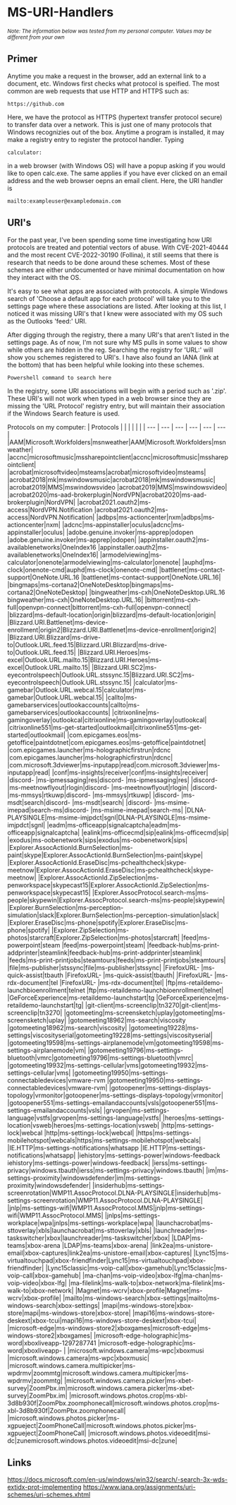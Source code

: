 # MS-URI-Handlers
*<sub>Note: The information below was tested from my personal computer. Values may be different from your own</sub>*

## Primer
Anytime you make a request in the browser, add an external link to a document, etc. Windows first checks what protocol is speified. The most common are web requests that use HTTP and HTTPS such as:
```
https://github.com
```
Here, we have the protocol as HTTPS (hypertext transfer protocol secure) to transfer data over a network. This is just one of many protocols that Windows recognizies out of the box. Anytime a program is installed, it may make a registry entry to register the protocol handler. Typing 
```
calculator:
```
in a web browser (with Windows OS) will have a popup asking if you would like to open calc.exe. The same applies if you have ever clicked on an email address and the web browser oepns an email client. Here, the URI handler is 
```
mailto:exampleuser@exampledomain.com
```


## URI's

For the past year, I've been spending some time investigating how URI protocols are treated and potential vectors of abuse. With CVE-2021-40444 and the most recent CVE-2022-30190 (Follina), it still seems that there is research that needs to be done around these schemes. Most of these schemes are either undocumented or have minimal documentation on how they interact with the OS.

It's easy to see what apps are associated with protocols. A simple Windows search of 'Choose a default app for each protocol' will take you to the settings page where these associations are listed. After looking at this list, I noticed it was missing URI's that I knew were associated with my OS such as the Outlooks 'feed:' URI.

After digging through the registry, there a many URI's that aren't listed in the settings page. As of now, I'm not sure why MS pulls in some values to show while others are hidden in the reg. Searching the registry for 'URL:' will show you schemes registered to URI's. I have also found an IANA (link at the bottom) that has been helpful while looking into these schemes.

```
Powershell command to search here
```

In the registry, some URI associations will begin with a period such as '.zip'. These URI's will not work when typed in a web browser since they are missing the 'URL Protocol' registry entry, but will maintain their association if the Windows Search feature is used. 

Protocols on my computer:
| Protocols  |  |  |  |  |  | 
| --- | --- | --- | --- | --- | --- |
|AAM|Microsoft.Workfolders|msnweather|AAM|Microsoft.Workfolders|msnweather|
|accnc|microsoftmusic|mssharepointclient|accnc|microsoftmusic|mssharepointclient|
|acrobat|microsoftvideo|msteams|acrobat|microsoftvideo|msteams|
|acrobat2018|mk|mswindowsmusic|acrobat2018|mk|mswindowsmusic|
|acrobat2019|MMS|mswindowsvideo	|acrobat2019|MMS|mswindowsvideo|
|acrobat2020|ms-aad-brokerplugin|NordVPN|acrobat2020|ms-aad-brokerplugin|NordVPN|
|acrobat2021.oauth2|ms-access|NordVPN.Notification	|acrobat2021.oauth2|ms-access|NordVPN.Notification|
|adbps|ms-actioncenter|nxm|adbps|ms-actioncenter|nxm|
|adcnc|ms-appinstaller|oculus|adcnc|ms-appinstaller|oculus|
|adobe.genuine.invoker|ms-apprep|odopen	|adobe.genuine.invoker|ms-apprep|odopen|
|appinstaller.oauth2|ms-availablenetworks|OneIndex16	|appinstaller.oauth2|ms-availablenetworks|OneIndex16|
|armodelviewing|ms-calculator|onenote|armodelviewing|ms-calculator|onenote|
|auphd|ms-clock|onenote-cmd|auphd|ms-clock|onenote-cmd|
|battlenet|ms-contact-support|OneNote.URL.16	|battlenet|ms-contact-support|OneNote.URL.16|
|bingmaps|ms-cortana2|OneNoteDesktop|bingmaps|ms-cortana2|OneNoteDesktop|
|bingweather|ms-cxh|OneNoteDesktop.URL.16	bingweather|ms-cxh|OneNoteDesktop.URL.16|
|bittorrent|ms-cxh-full|openvpn-connect|bittorrent|ms-cxh-full|openvpn-connect|
|blizzard|ms-default-location|origin|blizzard|ms-default-location|origin|
|Blizzard.URI.Battlenet|ms-device-enrollment|origin2|Blizzard.URI.Battlenet|ms-device-enrollment|origin2|
|Blizzard.URI.Blizzard|ms-drive-to|Outlook.URL.feed.15|Blizzard.URI.Blizzard|ms-drive-to|Outlook.URL.feed.15|
|Blizzard.URI.Heroes|ms-excel|Outlook.URL.mailto.15|Blizzard.URI.Heroes|ms-excel|Outlook.URL.mailto.15|
|Blizzard.URI.SC2|ms-eyecontrolspeech|Outlook.URL.stssync.15|Blizzard.URI.SC2|ms-eyecontrolspeech|Outlook.URL.stssync.15|
|calculator|ms-gamebar|Outlook.URL.webcal.15|calculator|ms-gamebar|Outlook.URL.webcal.15|
|callto|ms-gamebarservices|outlookaccounts|callto|ms-gamebarservices|outlookaccounts|
|citrixonline|ms-gamingoverlay|outlookcal|citrixonline|ms-gamingoverlay|outlookcal|
|citrixonline551|ms-get-started|outlookmail|citrixonline551|ms-get-started|outlookmail|
|com.epicgames.eos|ms-getoffice|paintdotnet|com.epicgames.eos|ms-getoffice|paintdotnet|
|com.epicgames.launcher|ms-holographicfirstrun|rdcnc	|com.epicgames.launcher|ms-holographicfirstrun|rdcnc|
|com.microsoft.3dviewer|ms-inputapp|read|com.microsoft.3dviewer|ms-inputapp|read|
|conf|ms-insights|receiver|conf|ms-insights|receiver|
|discord-<unique ID> |ms-ipmessaging|res|discord-<unique ID> |ms-ipmessaging|res|
|discord-<unique ID> |ms-meetnowflyout|rlogin|discord-<unique ID> |ms-meetnowflyout|rlogin|
|discord-<unique ID> |ms-mmsys|rtkuwp|discord-<unique ID> |ms-mmsys|rtkuwp|
|discord-<unique ID> |ms-msdt|search|discord-<unique ID> |ms-msdt|search|
|discord-<unique ID> |ms-msime-imepad|search-ms|discord-<unique ID> |ms-msime-imepad|search-ms|
|DLNA-PLAYSINGLE|ms-msime-imjpdct|sgnl|DLNA-PLAYSINGLE|ms-msime-imjpdct|sgnl|
|eadm|ms-officeapp|signalcaptcha|eadm|ms-officeapp|signalcaptcha|
|ealink|ms-officecmd|sip|ealink|ms-officecmd|sip|
|exodus|ms-oobenetwork|sips|exodus|ms-oobenetwork|sips|
|Explorer.AssocActionId.BurnSelection|ms-paint|skype|Explorer.AssocActionId.BurnSelection|ms-paint|skype|
|Explorer.AssocActionId.EraseDisc|ms-pchealthcheck|skype-meetnow|Explorer.AssocActionId.EraseDisc|ms-pchealthcheck|skype-meetnow|
|Explorer.AssocActionId.ZipSelection|ms-penworkspace|skypecast15|Explorer.AssocActionId.ZipSelection|ms-penworkspace|skypecast15|
|Explorer.AssocProtocol.search-ms|ms-people|skypewin|Explorer.AssocProtocol.search-ms|ms-people|skypewin|
|Explorer.BurnSelection|ms-perception-simulation|slack|Explorer.BurnSelection|ms-perception-simulation|slack|
|Explorer.EraseDisc|ms-phone|spotify|Explorer.EraseDisc|ms-phone|spotify|
|Explorer.ZipSelection|ms-photos|starcraft|Explorer.ZipSelection|ms-photos|starcraft|
|feed|ms-powerpoint|steam	|feed|ms-powerpoint|steam|
|feedback-hub|ms-print-addprinter|steamlink|feedback-hub|ms-print-addprinter|steamlink|
|feeds|ms-print-printjobs|steamtours|feeds|ms-print-printjobs|steamtours|
|file|ms-publisher|stssync|file|ms-publisher|stssync|
|FirefoxURL-<unique ID> |ms-quick-assist|tbauth	|FirefoxURL-<unique ID> |ms-quick-assist|tbauth|
|FirefoxURL-<unique ID> |ms-rdx-document|tel	|FirefoxURL-<unique ID> |ms-rdx-document|tel|
|ftp|ms-retaildemo-launchbioenrollment|telnet	|ftp|ms-retaildemo-launchbioenrollment|telnet|
|GeForceExperience|ms-retaildemo-launchstart|tg	|GeForceExperience|ms-retaildemo-launchstart|tg|
|git-client|ms-screenclip|tn3270|git-client|ms-screenclip|tn3270|
|gotomeeting|ms-screensketch|uplay|gotomeeting|ms-screensketch|uplay|
|gotomeeting18962|ms-search|viscosity	|gotomeeting18962|ms-search|viscosity|
|gotomeeting19228|ms-settings|viscosityserial|gotomeeting19228|ms-settings|viscosityserial|
|gotomeeting19598|ms-settings-airplanemode|vm|gotomeeting19598|ms-settings-airplanemode|vm|
|gotomeeting19796|ms-settings-bluetooth|vmrc|gotomeeting19796|ms-settings-bluetooth|vmrc|
|gotomeeting19932|ms-settings-cellular|vms|gotomeeting19932|ms-settings-cellular|vms|
|gotomeeting19950|ms-settings-connectabledevices|vmware-rvm	|gotomeeting19950|ms-settings-connectabledevices|vmware-rvm|
|gotoopener|ms-settings-displays-topology|vrmonitor|gotoopener|ms-settings-displays-topology|vrmonitor|
|gotoopener551|ms-settings-emailandaccounts|vsls|gotoopener551|ms-settings-emailandaccounts|vsls|
|grvopen|ms-settings-language|vstfs|grvopen|ms-settings-language|vstfs|
|heroes|ms-settings-location|vsweb|heroes|ms-settings-location|vsweb|
|http|ms-settings-lock|webcal	|http|ms-settings-lock|webcal|
|https|ms-settings-mobilehotspot|webcals|https|ms-settings-mobilehotspot|webcals|
|IE.HTTP|ms-settings-notifications|whatsapp	|IE.HTTP|ms-settings-notifications|whatsapp|
|iehistory|ms-settings-power|windows-feedback	iehistory|ms-settings-power|windows-feedback|
|ierss|ms-settings-privacy|windows.tbauth|ierss|ms-settings-privacy|windows.tbauth|
|im|ms-settings-proximity|windowsdefender|im|ms-settings-proximity|windowsdefender|
|insiderhub|ms-settings-screenrotation|WMP11.AssocProtocol.DLNA-PLAYSINGLE|insiderhub|ms-settings-screenrotation|WMP11.AssocProtocol.DLNA-PLAYSINGLE|
|jnlp|ms-settings-wifi|WMP11.AssocProtocol.MMS|jnlp|ms-settings-wifi|WMP11.AssocProtocol.MMS|
|jnlps|ms-settings-workplace|wpa|jnlps|ms-settings-workplace|wpa|
|launchacrobat|ms-sttoverlay|xbls|launchacrobat|ms-sttoverlay|xbls|
|launchreader|ms-taskswitcher|xbox|launchreader|ms-taskswitcher|xbox|
|LDAP|ms-teams|xbox-arena	|LDAP|ms-teams|xbox-arena|
|link2ea|ms-unistore-email|xbox-captures|link2ea|ms-unistore-email|xbox-captures|
|Lync15|ms-virtualtouchpad|xbox-friendfinder|Lync15|ms-virtualtouchpad|xbox-friendfinder|
|Lync15classic|ms-voip-call|xbox-gamehub|Lync15classic|ms-voip-call|xbox-gamehub|
|ma-chan|ms-voip-video|xbox-lfg|ma-chan|ms-voip-video|xbox-lfg|
|ma-filelink|ms-walk-to|xbox-network|ma-filelink|ms-walk-to|xbox-network|
|Magnet|ms-wcrv|xbox-profile|Magnet|ms-wcrv|xbox-profile|
|mailto|ms-windows-search|xbox-settings|mailto|ms-windows-search|xbox-settings|
|mapi|ms-windows-store|xbox-store|mapi|ms-windows-store|xbox-store|
|mapi16|ms-windows-store-deskext|xbox-tcui|mapi16|ms-windows-store-deskext|xbox-tcui|
|microsoft-edge|ms-windows-store2|xboxgames|microsoft-edge|ms-windows-store2|xboxgames|
|microsoft-edge-holographic|ms-word|xboxliveapp-1297287741	|microsoft-edge-holographic|ms-word|xboxliveapp-<unique ID> |
|microsoft.windows.camera|ms-wpc|xboxmusi	|microsoft.windows.camera|ms-wpc|xboxmusic|
|microsoft.windows.camera.multipicker|ms-wpdrmv|zoommtg|microsoft.windows.camera.multipicker|ms-wpdrmv|zoommtg|
|microsoft.windows.camera.picker|ms-xbet-survey|ZoomPbx.im|microsoft.windows.camera.picker|ms-xbet-survey|ZoomPbx.im|
|microsoft.windows.photos.crop|ms-xbl-3d8b930f|ZoomPbx.zoomphonecall|microsoft.windows.photos.crop|ms-xbl-3d8b930f|ZoomPbx.zoomphonecall|
|microsoft.windows.photos.picker|ms-xgpueject|ZoomPhoneCall|microsoft.windows.photos.picker|ms-xgpueject|ZoomPhoneCall|
|microsoft.windows.photos.videoedit|msi-dc|zunemicrosoft.windows.photos.videoedit|msi-dc|zune|



## Links
https://docs.microsoft.com/en-us/windows/win32/search/-search-3x-wds-extidx-prot-implementing
https://www.iana.org/assignments/uri-schemes/uri-schemes.xhtml
